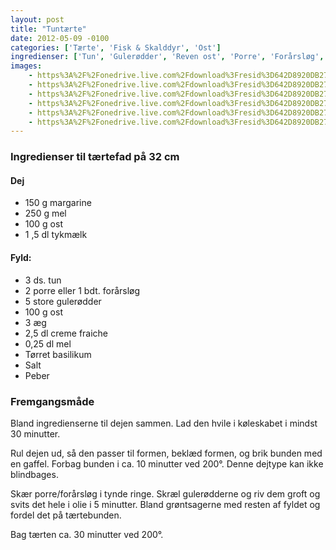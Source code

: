 ```yaml
---
layout: post
title: "Tuntærte"
date: 2012-05-09 -0100
categories: ['Tærte', 'Fisk & Skalddyr', 'Ost']
ingredienser: ['Tun', 'Gulerødder', 'Reven ost', 'Porre', 'Forårsløg', 'Tykmælk', 'Creme Fraiche', 'Basilikum']
images:
    - https%3A%2F%2Fonedrive.live.com%2Fdownload%3Fresid%3D642D8920DB2784EE!124665
    - https%3A%2F%2Fonedrive.live.com%2Fdownload%3Fresid%3D642D8920DB2784EE!124659
    - https%3A%2F%2Fonedrive.live.com%2Fdownload%3Fresid%3D642D8920DB2784EE!124671
    - https%3A%2F%2Fonedrive.live.com%2Fdownload%3Fresid%3D642D8920DB2784EE!124676
    - https%3A%2F%2Fonedrive.live.com%2Fdownload%3Fresid%3D642D8920DB2784EE!124685
    - https%3A%2F%2Fonedrive.live.com%2Fdownload%3Fresid%3D642D8920DB2784EE!124679
---
```


### Ingredienser til tærtefad på 32 cm
#### Dej
-   150 g margarine
-   250 g mel
-   100 g ost
-   1 ,5 dl tykmælk

#### Fyld:
-   3 ds. tun
-   2 porre eller 1 bdt. forårsløg
-   5 store gulerødder
-   100 g ost
-   3 æg
-   2,5 dl creme fraiche
-   0,25 dl mel
-   Tørret basilikum
-   Salt
-   Peber

### Fremgangsmåde
Bland ingredienserne til dejen sammen. Lad den hvile i køleskabet i mindst 30 minutter.

Rul dejen ud, så den passer til formen, beklæd formen, og brik bunden med en gaffel. Forbag bunden i ca. 10 minutter ved 200&deg;. Denne dejtype kan ikke blindbages.

Skær porre/forårsløg i tynde ringe. Skræl gulerødderne og riv dem groft og svits det hele i olie i 5 minutter. Bland grøntsagerne med resten af fyldet og fordel det på tærtebunden.

Bag tærten ca. 30 minutter ved 200&deg;.



